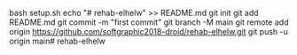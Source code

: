 bash setup.sh
echo "# rehab-elhelw" >> README.md
git init
git add README.md
git commit -m "first commit"
git branch -M main
git remote add origin https://github.com/softgraphic2018-droid/rehab-elhelw.git
git push -u origin main# rehab-elhelw
